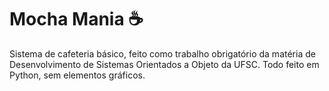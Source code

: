 # Mocha Mania ☕
Sistema de cafeteria básico, feito como trabalho obrigatório da matéria de Desenvolvimento de Sistemas Orientados a Objeto da UFSC.
Todo feito em Python, sem elementos gráficos.
